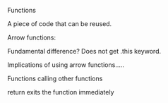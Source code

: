 Functions

A piece of code that can be reused.

Arrow functions:

Fundamental difference?
Does not get .this keyword.

Implications of using arrow functions.....

Functions calling other functions

return exits the function immediately
